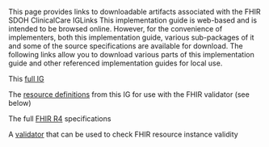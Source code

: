 This page provides links to downloadable artifacts associated with the FHIR SDOH ClinicalCare IGLinks
This implementation guide is web-based and is intended to be browsed online. However, for the convenience of implementers, both this implementation guide, various sub-packages of it and some of the source specifications are available for download. The following links allow you to download various parts of this implementation guide and other referenced implementation guides for local use.

This [full IG](http://build.fhir.org/ig/HL7/fhir-sdoh-clinicalcare/full-ig.zip)

The [resource definitions](http://definitions.json.zip) from this IG for use with the FHIR validator (see below)

The full [FHIR R4](http://hl7.org/fhir/fhir-spec.zip) specifications


A [validator](http://fhir.github.io/latest-ig-validator/org.hl7.fhir.validator.jar) that can be used to check FHIR resource instance validity